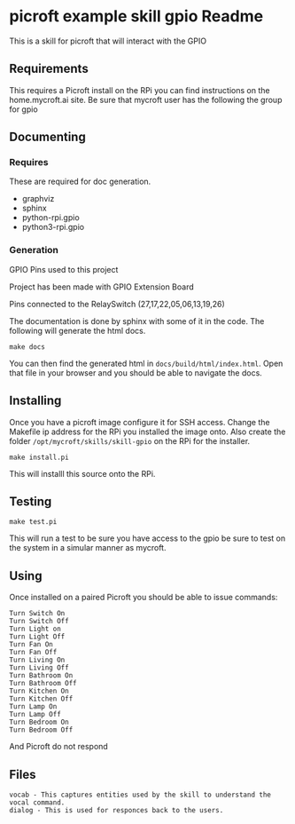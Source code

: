 # picroft example skill gpio Readme

This is a skill for picroft that will interact with the GPIO

## Requirements

This requires a Picroft install on the RPi you can find instructions on the home.mycroft.ai site.
Be sure that mycroft user has the following the group for gpio

## Documenting

### Requires

These are required for doc generation.

 - graphviz
 - sphinx
 - python-rpi.gpio
 - python3-rpi.gpio

### Generation

GPIO Pins used to this project

Project has been made with GPIO Extension Board

Pins connected to the RelaySwitch (27,17,22,05,06,13,19,26)

The documentation is done by sphinx with some of it in the code.  The following will generate the html docs.

```make docs```

You can then find the generated html in ```docs/build/html/index.html```.  Open that file in your browser and you should be able to navigate the docs.

## Installing
Once you have a picroft image configure it for SSH access.  Change the Makefile ip address for the RPi you installed the image onto. Also create the folder ```/opt/mycroft/skills/skill-gpio``` on the RPi for the installer.

```make install.pi```

This will installl this source onto the RPi.

## Testing

```make test.pi```

This will run a test to be sure you have access to the gpio be sure to test on the system in a simular manner as mycroft.

## Using

Once installed on a paired Picroft you should be able to issue commands:

```
Turn Switch On
Turn Switch Off
Turn Light on
Turn Light Off
Turn Fan On
Turn Fan Off
Turn Living On
Turn Living Off
Turn Bathroom On
Turn Bathroom Off
Turn Kitchen On
Turn Kitchen Off
Turn Lamp On
Turn Lamp Off
Turn Bedroom On
Turn Bedroom Off
```

And Picroft do not respond

## Files

    vocab - This captures entities used by the skill to understand the vocal command.
    dialog - This is used for responces back to the users.

